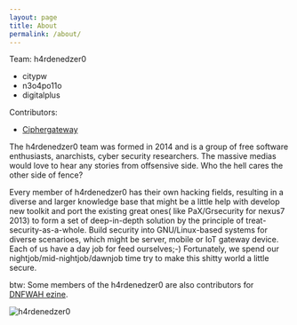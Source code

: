 ```yaml
---
layout: page
title: About
permalink: /about/
---
```


Team: h4rdenedzer0

* citypw
* n3o4po11o
* digitalplus

Contributors:

* [Ciphergateway](https://twitter.com/ciphergateway)


The h4rdenedzer0 team was formed in 2014 and is a group of free software enthusiasts, anarchists, cyber security researchers. The massive medias would love to hear any stories from offsensive side. Who the hell cares the other side of fence?

Every member of h4rdenedzer0 has their own hacking fields, resulting in a diverse and larger knowledge base that might be a little help with develop new toolkit and port the existing great ones( like PaX/Grsecurity for nexus7 2013) to form a set of deep-in-depth solution by the principle of treat-security-as-a-whole. Build security into GNU/Linux-based systems for diverse scenarioes, which might be server, mobile or IoT gateway device. Each of us have a day job for feed ourselves;-) Fortunately, we spend our nightjob/mid-nightjob/dawnjob time try to make this shitty world a little secure.

btw: Some members of the h4rdenedzer0 are also contributors for [DNFWAH ezine](https://github.com/citypw/DNFWAH).

![h4rdenedzer0](/images/hardenedlinux.png)
